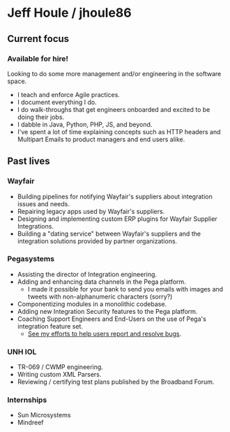 # Jeff Houle / jhoule86

## Current focus
### Available for hire!
Looking to do some more management and/or engineering in the software space.
- I teach and enforce Agile practices.
- I document everything I do.
- I do walk-throughs that get engineers onboarded and excited to be doing their jobs.
- I dabble in Java, Python, PHP, JS, and beyond.
- I've spent a lot of time explaining concepts such as HTTP headers and Multipart Emails to product managers and end users alike.

## Past lives

### Wayfair
- Building pipelines for notifying Wayfair's suppliers about integration issues and needs.
- Repairing legacy apps used by Wayfair's suppliers.
- Designing and implementing custom ERP plugins for Wayfair Supplier Integrations.
- Building a "dating service" between Wayfair's suppliers and the integration solutions provided by partner organizations.

### Pegasystems
- Assisting the director of Integration engineering.
- Adding and enhancing data channels in the Pega platform.
  - I made it possible for your bank to send you emails with images and tweets with non-alphanumeric characters (sorry?)
- Componentizing modules in a monolithic codebase.
- Adding new Integration Security features to the Pega platform.
- Coaching Support Engineers and End-Users on the use of Pega's integration feature set.
  - [See my efforts to help users report and resolve bugs](https://www.google.com/search?q=pega+houlj).

### UNH IOL
- TR-069 / CWMP engineering.
- Writing custom XML Parsers.
- Reviewing / certifying test plans published by the Broadband Forum.

### Internships
  - Sun Microsystems
  - Mindreef
